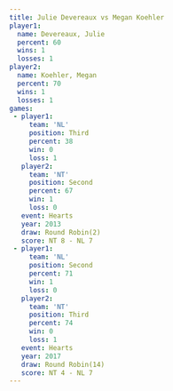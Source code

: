 ```yaml
---
title: Julie Devereaux vs Megan Koehler
player1:                
  name: Devereaux, Julie
  percent: 60           
  wins: 1               
  losses: 1             
player2:                
  name: Koehler, Megan  
  percent: 70           
  wins: 1               
  losses: 1             
games:
 - player1:         
     team: 'NL'     
     position: Third
     percent: 38    
     win: 0         
     loss: 1        
   player2:          
     team: 'NT'      
     position: Second
     percent: 67     
     win: 1          
     loss: 0         
   event: Hearts       
   year: 2013          
   draw: Round Robin(2)
   score: NT 8 - NL 7  
 - player1:          
     team: 'NL'      
     position: Second
     percent: 71     
     win: 1          
     loss: 0         
   player2:         
     team: 'NT'     
     position: Third
     percent: 74    
     win: 0         
     loss: 1        
   event: Hearts        
   year: 2017           
   draw: Round Robin(14)
   score: NT 4 - NL 7   
---
```

